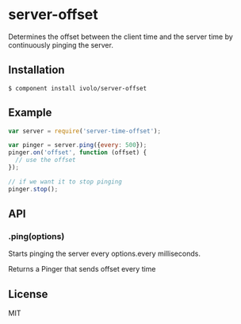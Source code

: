 # server-offset

Determines the offset between the client time and the server time by continuously pinging the server.

## Installation

    $ component install ivolo/server-offset

## Example

```js
var server = require('server-time-offset');

var pinger = server.ping({every: 500});
pinger.on('offset', function (offset) {
  // use the offset
});

// if we want it to stop pinging
pinger.stop();
```

## API

### .ping(options)
  Starts pinging the server every options.every milliseconds.

  Returns a Pinger that sends offset every time

## License

  MIT
